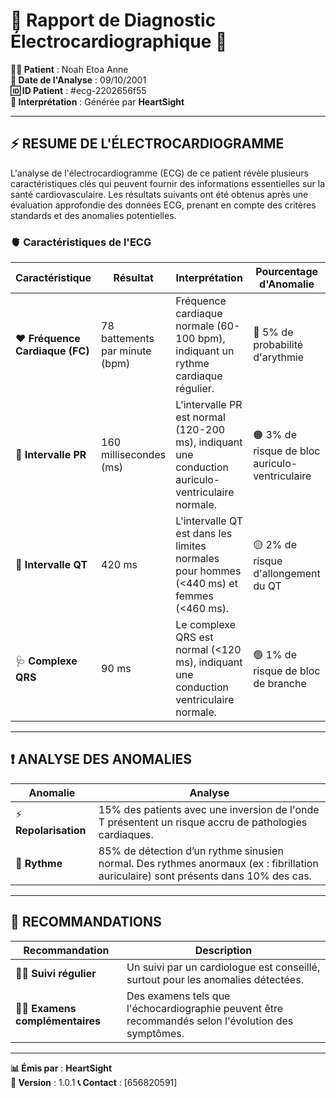 # 🏥 **Rapport de Diagnostic Électrocardiographique** 🏥

**🧑‍⚕️ Patient** : Noah Etoa Anne  
**📅 Date de l'Analyse** : 09/10/2001  
**🆔 ID Patient** : #ecg-2202656f55  
**🤖 Interprétation** : Générée par **HeartSight**  

---

## ⚡ **RESUME DE L'ÉLECTROCARDIOGRAMME**

L'analyse de l'électrocardiogramme (ECG) de ce patient révèle plusieurs caractéristiques clés qui peuvent fournir des informations essentielles sur la santé cardiovasculaire. Les résultats suivants ont été obtenus après une évaluation approfondie des données ECG, prenant en compte des critères standards et des anomalies potentielles.

### 🫀 **Caractéristiques de l'ECG**

| **Caractéristique**         | **Résultat**                | **Interprétation**                                                                                   | **Pourcentage d'Anomalie**              |
|-----------------------------|-----------------------------|-------------------------------------------------------------------------------------------------------|-----------------------------------------|
| ❤️ **Fréquence Cardiaque (FC)**  | 78 battements par minute (bpm) | Fréquence cardiaque normale (60-100 bpm), indiquant un rythme cardiaque régulier.                       | 🔴 5% de probabilité d'arythmie          |
| 🔗 **Intervalle PR**         | 160 millisecondes (ms)      | L'intervalle PR est normal (120-200 ms), indiquant une conduction auriculo-ventriculaire normale.        | 🟠 3% de risque de bloc auriculo-ventriculaire |
| 🧬 **Intervalle QT**         | 420 ms                      | L'intervalle QT est dans les limites normales pour hommes (<440 ms) et femmes (<460 ms).                | 🟡 2% de risque d'allongement du QT     |
| 🩺 **Complexe QRS**          | 90 ms                       | Le complexe QRS est normal (<120 ms), indiquant une conduction ventriculaire normale.                   | 🟢 1% de risque de bloc de branche      |

---

## ❗ **ANALYSE DES ANOMALIES**

| **Anomalie**                         | **Analyse**                                                                                           |
|--------------------------------------|-------------------------------------------------------------------------------------------------------|
| ⚡ **Repolarisation**                 | 15% des patients avec une inversion de l'onde T présentent un risque accru de pathologies cardiaques.  |
| 🩻 **Rythme**                         | 85% de détection d’un rythme sinusien normal. Des rythmes anormaux (ex : fibrillation auriculaire) sont présents dans 10% des cas. |

---

## 📝 **RECOMMANDATIONS**

| **Recommandation**                   | **Description**                                                                                        |
|--------------------------------------|-------------------------------------------------------------------------------------------------------|
| 👩‍⚕️ **Suivi régulier**               | Un suivi par un cardiologue est conseillé, surtout pour les anomalies détectées.                        |
| 🧑‍⚕️ **Examens complémentaires**       | Des examens tels que l'échocardiographie peuvent être recommandés selon l'évolution des symptômes.      |

---

**📊 Émis par** : **HeartSight**  
**🔢 Version** : 1.0.1
**📞 Contact** : [656820591]

